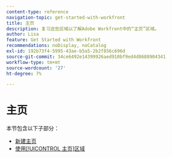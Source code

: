 ```yaml
---
content-type: reference
navigation-topic: get-started-with-workfront
title: 主页
description: 复习这些区域以了解Adobe Workfront中的“主页”区域。
author: Lisa
feature: Get Started with Workfront
recommendations: noDisplay, noCatalog
exl-id: 192b73f4-5995-43ae-b5a5-2b2f856c696d
source-git-commit: 34ce6492e14399926aed910bf9ed4d8688904341
workflow-type: tm+mt
source-wordcount: '27'
ht-degree: 7%

---
```


# 主页

本节包含以下子部分：

* [新建主页](../../workfront-basics/using-home/new-home/new-home.md)
* [使用[!UICONTROL 主页]区域](../../workfront-basics/using-home/using-the-home-area/use-the-home-area.md)

